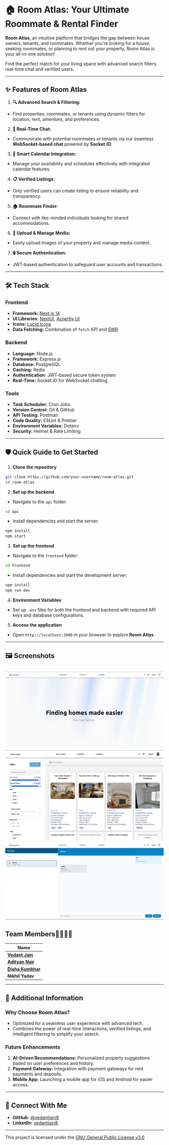 # 🏠 **Room Atlas: Your Ultimate Roommate & Rental Finder** 

**Room Atlas**, an intuitive platform that bridges the gap between house owners, tenants, and roommates. Whether you're looking for a house, seeking roommates, or planning to rent out your property, Room Atlas is your all-in-one solution!

Find the perfect match for your living space with advanced search filters, real-time chat and verified users.

---

## ✨ **Features of Room Atlas**

1. **🔍 Advanced Search & Filtering:**
 - Find properties, roommates, or tenants using dynamic filters for location, rent, amenities, and preferences.

2. **💬 Real-Time Chat:**
 - Communicate with potential roommates or tenants via our seamless **WebSocket-based chat** powered by **Socket.IO**.

3. **📅 Smart Calendar Integration:**
 - Manage your availability and schedules effectively with integrated calendar features.

4. **📋 Verified Listings:**
 - Only verified users can create listing to ensure reliability and transparency.

5. **🏠 Roommate Finder:**
 - Connect with like-minded individuals looking for shared accommodations.

6. **📸 Upload & Manage Media:**
 - Easily upload images of your property and manage media content.

7. **🔒 Secure Authentication:**
 - JWT-based authentication to safeguard user accounts and transactions.

---

## 🛠️ **Tech Stack**

### **Frontend**
- **Framework:** [Next.js 14](https://nextjs.org/)
- **UI Libraries:** [NextUI](https://nextui.org/), [Acnertiy UI](https://acernity.io/)
- **Icons:** [Lucid Icons](https://lucid.icons.com)
- **Data Fetching:** Combination of `fetch` API and [SWR](https://swr.vercel.app/)

### **Backend**
- **Language:** Node.js
- **Framework:** Express.js
- **Database:** PostgreSQL
- **Caching:** Redis
- **Authentication:** JWT-based secure token system
- **Real-Time:** Socket.IO for WebSocket chatting

### **Tools**
- **Task Scheduler:** Cron Jobs
- **Version Control:** Git & GitHub
- **API Testing:** Postman
- **Code Quality:** ESLint & Prettier
- **Environment Variables:** Dotenv
- **Security:** Helmet & Rate Limiting

---

## 🛡️ **Quick Guide to Get Started**

1. **Clone the repository**
 ```bash
 git clone https://github.com/your-username/room-atlas.git
 cd room-atlas
 ```

2. **Set up the backend**
 - Navigate to the `api` folder:
 ```bash
 cd api
 ```
 - Install dependencies and start the server:
 ```bash
 npm install
 npm start
 ```

3. **Set up the frontend**
 - Navigate to the `frontend` folder:
 ```bash
 cd frontend
 ```
 - Install dependencies and start the development server:
 ```bash
 npm install
 npm run dev
 ```

4. **Environment Variables**
 - Set up `.env` files for both the frontend and backend with required API keys and database configurations.

5. **Access the application**
 - Open `http://localhost:3000` in your browser to explore **Room Atlas**.

---

## 🖼️ **Screenshots**
![Home Page](https://github.com/vedantjain8/room-atlas/blob/master/doc/screenshot/screenshot1.png)
![Listing Page](https://github.com/vedantjain8/room-atlas/blob/master/doc/screenshot/screenshot2.png)
![Chat Interface](https://github.com/vedantjain8/room-atlas/blob/master/doc/screenshot/screenshot3.png)
---

## **Team Members**👨‍💻👩‍💻

| Name |  
|--------------------|
| **[Vedant Jain](https://github.com/vedantjain8)**|  
| **[Adityan Nair](https://github.com/adityannair007)**| 
| **[Disha Kumbhar](https://github.com/dishakumbhar)**|
| **Nikhil Yadav**| 

---

## 📖 **Additional Information**

### **Why Choose Room Atlas?**
- Optimized for a seamless user experience with advanced tech.
- Combines the power of real-time interactions, verified listings, and intelligent filtering to simplify your search.

### **Future Enhancements**
1. **AI-Driven Recommendations:** Personalized property suggestions based on user preferences and history.
2. **Payment Gateway:** Integration with payment gateways for rent payments and deposits.
3. **Mobile App:** Launching a mobile app for iOS and Android for easier access.

---

## 🚀 **Connect With Me**

- **GitHub:** [@vedantjain8](https://github.com/vedantjain8)
- **LinkedIn:** [vedantjain8](https://www.linkedin.com/in/vedantjain8/)

---

This project is licensed under the [GNU General Public License v3.0](https://github.com/vedantjain8/room-atlas/blob/dev/LICENSE)